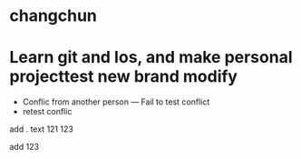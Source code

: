 # changchun

Learn git and Ios, and make personal projecttest new brand modify
=======

- Conflic from another person
— Fail to test conflict
- retest conflic


add . text 121 123

add  123